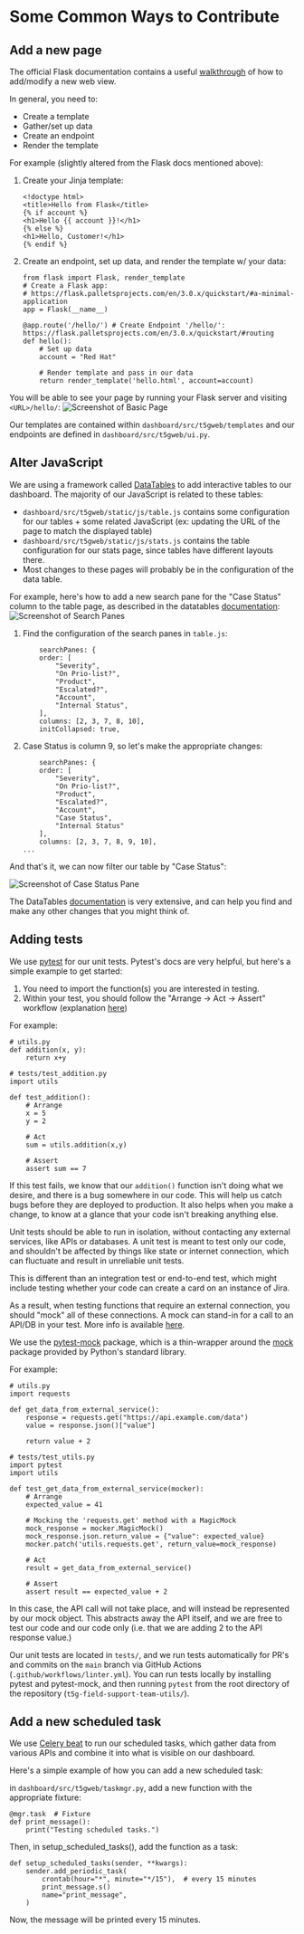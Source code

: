 # Some Common Ways to Contribute

## Add a new page

The official Flask documentation contains a useful [walkthrough](https://flask.palletsprojects.com/en/3.0.x/quickstart/#rendering-templates) of how to add/modify a new web view.

In general, you need to:

- Create a template
- Gather/set up data
- Create an endpoint
- Render the template

For example (slightly altered from the Flask docs mentioned above):

1. Create your Jinja template:

    ```{jinja}
    <!doctype html>
    <title>Hello from Flask</title>
    {% if account %} 
    <h1>Hello {{ account }}!</h1>
    {% else %}
    <h1>Hello, Customer!</h1>
    {% endif %}
    ```

2. Create an endpoint, set up data, and render the template w/ your data:

    ```{python}
    from flask import Flask, render_template
    # Create a Flask app: 
    # https://flask.palletsprojects.com/en/3.0.x/quickstart/#a-minimal-application
    app = Flask(__name__)

    @app.route('/hello/') # Create Endpoint '/hello/': https://flask.palletsprojects.com/en/3.0.x/quickstart/#routing
    def hello():
        # Set up data
        account = "Red Hat"

        # Render template and pass in our data
        return render_template('hello.html', account=account)
    ```

You will be able to see your page by running your Flask server and visiting `<URL>/hello/`:
![Screenshot of Basic Page](docs/redhat.png)

Our templates are contained within `dashboard/src/t5gweb/templates` and our endpoints are
defined in `dashboard/src/t5gweb/ui.py`.

## Alter JavaScript

We are using a framework called [DataTables](https://datatables.net/) to add interactive tables to our dashboard. The majority of our JavaScript is related to these tables:

- `dashboard/src/t5gweb/static/js/table.js` contains some configuration for our tables + some related JavaScript (ex: updating the URL of the page to match the displayed table)
- `dashboard/src/t5gweb/static/js/stats.js` contains the table configuration for our stats page, since tables have different layouts there.
- Most changes to these pages will probably be in the configuration of the data table.

For example, here's how to add a new search pane for the "Case Status" column to the table page, as described in the datatables [documentation](https://datatables.net/extensions/searchpanes/):
![Screenshot of Search Panes](docs/searchpane.png)

1. Find the configuration of the search panes in `table.js`:

    ```{javascript}
        searchPanes: {
        order: [
            "Severity",
            "On Prio-list?",
            "Product",
            "Escalated?",
            "Account",
            "Internal Status",
        ],
        columns: [2, 3, 7, 8, 10],
        initCollapsed: true,
    ```

2. Case Status is column 9, so let's make the appropriate changes:

    ```{javascript}
        searchPanes: {
        order: [
            "Severity",
            "On Prio-list?",
            "Product",
            "Escalated?",
            "Account",
            "Case Status",
            "Internal Status"
        ],
        columns: [2, 3, 7, 8, 9, 10],
    ...
    ```

And that's it, we can now filter our table by "Case Status":

![Screenshot of Case Status Pane](docs/casestatus_searchpane.png)

The DataTables [documentation](https://datatables.net) is very extensive, and can help you find and make any other changes that you might think of.

## Adding tests

We use [pytest](https://docs.pytest.org/en/8.0.x/) for our unit tests. Pytest's docs are very helpful, but here's a simple example to get started:

1. You need to import the function(s) you are interested in testing.
2. Within your test, you should follow the "Arrange -> Act -> Assert" workflow (explanation [here](https://docs.pytest.org/en/8.0.x/explanation/anatomy.html))

For example:

```{python}
# utils.py
def addition(x, y):
    return x+y
```

```{python}
# tests/test_addition.py
import utils

def test_addition():
    # Arrange
    x = 5
    y = 2

    # Act
    sum = utils.addition(x,y)

    # Assert
    assert sum == 7
```

If this test fails, we know that our `addition()` function isn't doing what we desire,
and there is a bug somewhere in our code. This will help us catch bugs before they are deployed to production. It also helps when you make a change, to know at a glance that your code isn't breaking anything else.

Unit tests should be able to run in isolation, without contacting any external services, like APIs or databases. A unit test is meant to test only our code, and shouldn't be affected by things like state or internet connection, which can fluctuate and result in unreliable unit tests.

This is different than an integration test or end-to-end test, which might include testing whether your code can create a card on an instance of Jira.

As a result, when testing functions that require an external connection, you should "mock" all of these connections. A mock can stand-in for a call to an API/DB in your test. More info is available [here](https://microsoft.github.io/code-with-engineering-playbook/automated-testing/unit-testing/mocking/#mocks).

We use the [pytest-mock](https://pytest-mock.readthedocs.io/en/latest/) package, which is a thin-wrapper around the [mock](https://docs.python.org/dev/library/unittest.mock.html#quick-guide) package provided by Python's standard library.

For example:

```{python}
# utils.py
import requests

def get_data_from_external_service():
    response = requests.get("https://api.example.com/data")
    value = response.json()["value"]

    return value + 2
```

```{python}
# tests/test_utils.py
import pytest
import utils

def test_get_data_from_external_service(mocker):
    # Arrange
    expected_value = 41

    # Mocking the 'requests.get' method with a MagicMock
    mock_response = mocker.MagicMock()
    mock_response.json.return_value = {"value": expected_value}
    mocker.patch('utils.requests.get', return_value=mock_response)

    # Act
    result = get_data_from_external_service()

    # Assert
    assert result == expected_value + 2
```

In this case, the API call will not take place, and will instead be represented by our mock object. This abstracts away the API itself, and we are free to test our code and our code only (i.e. that we are adding 2 to the API response value.)

Our unit tests are located in `tests/`, and we run tests automatically for PR's and commits on the `main` branch via GitHub Actions (`.github/workflows/linter.yml`). You can run tests locally by installing pytest and pytest-mock, and then running `pytest` from the root directory of the repository (`t5g-field-support-team-utils/`).

## Add a new scheduled task

We use [Celery beat](https://docs.celeryq.dev/en/stable/userguide/periodic-tasks.html) to run our scheduled tasks, which gather data from various APIs and combine it into what is visible on our dashboard.

Here's a simple example of how you can add a new scheduled task:

in `dashboard/src/t5gweb/taskmgr.py`, add a new function with the appropriate fixture:

```{python}
@mgr.task  # Fixture
def print_message():
    print("Testing scheduled tasks.")
```

Then, in setup_scheduled_tasks(), add the function as a task:

```{python}
def setup_scheduled_tasks(sender, **kwargs):
    sender.add_periodic_task(
        crontab(hour="*", minute="*/15"),  # every 15 minutes
        print_message.s()
        name="print_message",
    )
```

Now, the message will be printed every 15 minutes.
